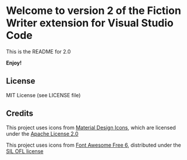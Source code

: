 # Welcome to version 2 of the Fiction Writer extension for Visual Studio Code

This is the README for 2.0

**Enjoy!**

## License

MIT License (see LICENSE file)

## Credits

This project uses icons from [Material Design Icons](https://github.com/google/material-design-icons), which are licensed under the [Apache License 2.0](https://www.apache.org/licenses/LICENSE-2.0)

This project uses icons from [Font Awesome Free 6](https://use.fontawesome.com/releases/v6.6.0/fontawesome-free-6.6.0-web.zip), distributed under the [SIL OFL license](https://scripts.sil.org/OFL)